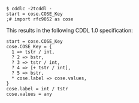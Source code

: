 ~~~
$ cddlc -2tcddl -
start = cose.COSE_Key
;# import rfc9052 as cose

~~~


This results in the following CDDL 1.0 specification:

~~~ cddl
start = cose.COSE_Key
cose.COSE_Key = {
  1 => tstr / int,
  ? 2 => bstr,
  ? 3 => tstr / int,
  ? 4 => [+ tstr / int],
  ? 5 => bstr,
  * cose.label => cose.values,
}
cose.label = int / tstr
cose.values = any

~~~
